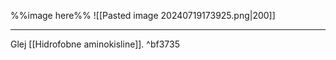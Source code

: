 %%image here%%
![[Pasted image 20240719173925.png|200]]

---

Glej [[Hidrofobne aminokisline]]. ^bf3735